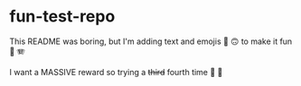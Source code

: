 # fun-test-repo

This README was boring, but I'm adding text and emojis 🎉 🙃 to make it fun 🤡 🪗

I want a MASSIVE reward so trying a ~~third~~ fourth time 🎲 🚀
